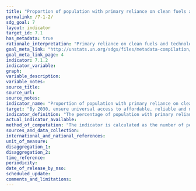 ```yaml
---
title: "Proportion of population with primary reliance on clean fuels and technology"
permalink: /7-1-2/
sdg_goal: 7
layout: indicator
target_id: 7.1
has_metadata: true
rationale_interpretation: "Primary reliance on clean fuels and technologies\n Cooking, lighting and heating represent a large share of household energy use across the low- and middle-income countries. For cooking and heating, households typically rely on solid fuels (such as wood, charcoal, biomass) or kerosene paired with inefficient technologies (e.g. open fires, stoves, space heaters or lamps). It is well known that reliance on such inefficient energy for cooking, heating and lighting is associated with high levels of household (indoor) air pollution. The use of inefficient fuels for cooking alone is estimated to cause over 4 million deaths annually, mainly among women and children. This is more than TB, HIV and malaria combined. These adverse health impacts can be avoided by adopting clean fuels and technologies for all main household energy end-or in some circumstances by adopting advanced combustion cook stoves (i.e. those which achieve the emission rates targets provided by the WHO guidelines) and adopting strict protocols for their safe use. Given the importance of clean and safe household energy use as a human development issue, universal access to energy among the technical practitioner community is currently taken to mean access to both electricity and clean fuels and technologies for cooking, heating and lighting. For this reason, clean cooking forms part of the universal access objective under the UN Secretary General's Sustainable Energy for All initiative."
goal_meta_link: "http://unstats.un.org/sdgs/files/metadata-compilation/Metadata-Goal-7.pdf"
goal_meta_link_page: 4
indicator: 7.1.2
indicator_variable: 
graph: 
variable_description: 
variable_notes: 
source_title: 
source_url: 
source_notes: 
indicator_name: "Proportion of population with primary reliance on clean fuels and technology"
target: "By 2030, ensure universal access to affordable, reliable and modern energy services."
indicator_definition: "The percentage of population with primary reliance on clean fuels and technology at the household level. \nFrom non-solid fuels to clean fuels \nCurrent global data collection focuses on the primary fuel used for cooking, categorized as solid or non-solid fuels, where solid fuels are considered polluting and non-modern, while non-solid fuels are considered clean. This single measure captures a good part of the lack of access to clean cooking fuels, but fails to collect data on type of device or technology is used for cooking, and also fails to capture other polluting forms of energy use in the home such as those used for lighting and heating. \nNew evidence-based normative guidance from the WHO ( i.e. WHO Guidelines for indoor air quality guidelines: household fuel combustion), highlights the importance of addressing both fuel and the technology for adequately protecting public health. These guidelines provide technical recommendations in the form of emissions targets for as to what fuels and technology (stove, lamp, and so on) combinations in the home are clean. These guidelines also recommend against the use of unprocessed coal and discourage the use kerosene (a non-solid but highly polluting fuel) in the home. They also recommend that all major household energy end uses (e.g. cooking, space heating, lighting) use efficient fuels and technology combinations to ensure health benefits. \nFor this reason, the technical recommendations in the WHO guidelines, access to modern cooking solution in the home will be defined as \"access to clean fuels and technologies\" rather than \"access to non-solid fuels.\" This shift will help ensure that health and other \"nexus\" benefits are better counted, and thus realized. \nDefinition \nPercent of population with primary reliance on clean* fuels and technologies at the household level. \n*\"Clean\" is defined by the emission rate targets and specific fuel recommendations (i.e. against unprocessed coal and kerosene) included in the normative guidance WHO guidelines for indoor air quality: household fuel combustion."
actual_indicator_available: 
method_of_computation: "The indicator is calculated as the number of people using clean fuels and technologies for cooking, heating and lighting divided by total population reporting that any cooking, heating or lighting, expressed as percentage. \n\n Method of computation \nThe indicator is modelled with household survey data compiled by WHO. The information on cooking fuel use and cooking practices comes from about 800 nationally representative survey and censuses. Survey sources include Demographic and Health Surveys (DHS) and Living Standards Measurement Surveys (LSMS), Multi-Indicator Cluster Surveys (MICS), the World Health Survey (WHS), and other nationally developed and implemented surveys. \nEstimates of primary cooking energy for the total, urban and rural population for a given year are obtained separately using a multilevel model. The model only accounts for regions, countries and time as a spline function, and estimates are restricted to values ranging from zero to one. More details on the model are published elsewhere (Bonjour et al, 2013). \nEstimates for countries with no available surveys were obtained as follows: \n\tWhen survey data is available for a country, the regional populationweighted mean is used to derive aggregate estimates at a regional or global level, however no country point estimate is given for that country is reported \n\tCountries classified as high-income with a Gross National Income (GNI) of more than US$ 12,746.- per capita are assumed to have made a complete transition to using clean fuels and technologies as the primary domestic energy source for cooking and the primary reliance on polluting (unclean) fuels and technologies use is reported to be less than 5% and assumed as zero for regional and global estimates. \nFor estimating the fraction of the population relying on clean fuels and technologies for heating and lighting, the same methodology using survey data to derive country estimates for a particular year will be used using the same above mentioned assumptions."
sources_and_data_collection: 
international_and_national_references: 
unit_of_measure: 
disaggregation_1: 
disaggregation_2: 
time_reference: 
periodicity: 
date_of_release_by_nso: 
scheduled_update: 
comments_and_limitations: 
---
```


